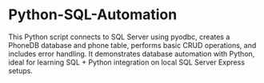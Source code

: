 # Python-SQL-Automation
This Python script connects to SQL Server using pyodbc, creates a PhoneDB database and phone table, performs basic CRUD operations, and includes error handling. It demonstrates database automation with Python, ideal for learning SQL + Python integration on local SQL Server Express setups.
